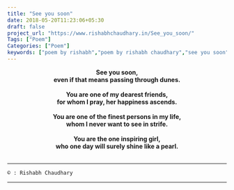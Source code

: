 ```yaml
---
title: "See you soon"
date: 2018-05-20T11:23:06+05:30
draft: false
project_url: "https://www.rishabhchaudhary.in/See_you_soon/"
Tags: ["Poem"]
Categories: ["Poem"]
keywords: ["poem by rishabh","poem by rishabh chaudhary","see you soon"]
---
```



<center>
<b>
See you soon,<br>
even if that means passing through dunes.<br><br>
You are one of my dearest friends,<br>
for whom I pray, her happiness ascends.<br><br>
You are one of the finest persons in my life,<br>
whom I never want to see in strife.<br><br>
You are the one inspiring girl,<br>
who one day will surely shine like a pearl.<br><br>
</b></center>

___________________________________________
```
© : Rishabh Chaudhary
```

___________________________________________
